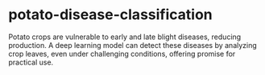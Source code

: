 # potato-disease-classification
Potato crops are vulnerable to early and late blight diseases, reducing production. A deep learning model can detect these diseases by analyzing crop leaves, even under challenging conditions, offering promise for practical use.
